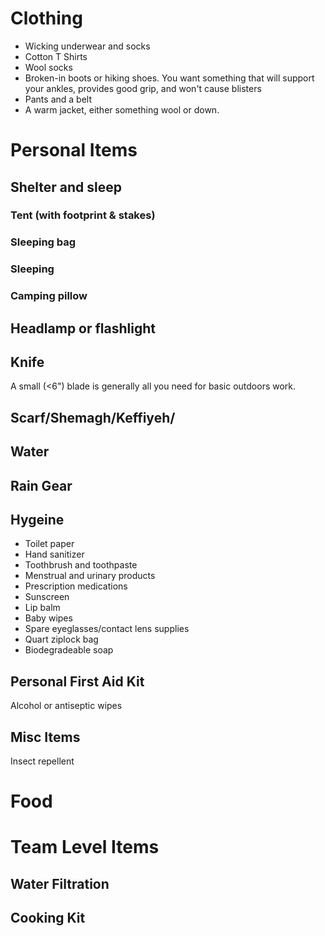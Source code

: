# Clothing
* Wicking underwear and socks
* Cotton T Shirts
* Wool socks
* Broken-in boots or hiking shoes. You want something that will support your ankles, provides good grip, and won't cause blisters
* Pants and a belt
* A warm jacket, either something wool or down. 

# Personal Items

## Shelter and sleep
### Tent (with footprint & stakes)
### Sleeping bag
### Sleeping
### Camping pillow

## Headlamp or flashlight
## Knife
A small (<6") blade is generally all you need for basic outdoors work. 

## Scarf/Shemagh/Keffiyeh/

## Water
## Rain Gear

## Hygeine
* Toilet paper
* Hand sanitizer
* Toothbrush and toothpaste
* Menstrual and urinary products
* Prescription medications
* Sunscreen
* Lip balm
* Baby wipes
* Spare eyeglasses/contact lens supplies
* Quart ziplock bag
* Biodegradeable soap

## Personal First Aid Kit 
Alcohol or antiseptic wipes

## Misc Items
Insect repellent

# Food

# Team Level Items
## Water Filtration
## Cooking Kit
## 


